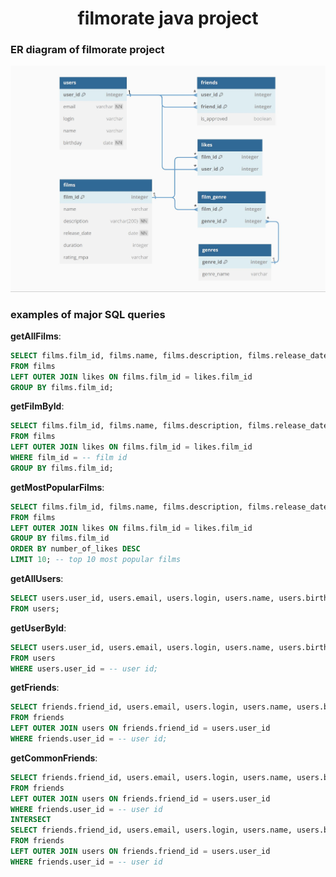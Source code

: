 <h1 align="center">filmorate java project</a> 
  
### ER diagram of filmorate project
![ER diagram of filmorate project](https://github.com/Stormblessed3D/java-filmorate/blob/add-database/ER_diagram.JPG)

### examples of major SQL queries
**getAllFilms**:
```sql
SELECT films.film_id, films.name, films.description, films.release_date, films.duration, films.rating_mpa, COUNT(likes.user_id)
FROM films
LEFT OUTER JOIN likes ON films.film_id = likes.film_id
GROUP BY films.film_id;
```

**getFilmById**:
```sql
SELECT films.film_id, films.name, films.description, films.release_date, films.duration, films.rating_mpa, COUNT(likes.user_id)
FROM films
LEFT OUTER JOIN likes ON films.film_id = likes.film_id
WHERE film_id = -- film id
GROUP BY films.film_id;
```

**getMostPopularFilms**:
```sql
SELECT films.film_id, films.name, films.description, films.release_date, films.duration, films.rating_mpa, COUNT(likes.user_id) AS number_of_likes
FROM films
LEFT OUTER JOIN likes ON films.film_id = likes.film_id
GROUP BY films.film_id
ORDER BY number_of_likes DESC
LIMIT 10; -- top 10 most popular films
```

**getAllUsers**:
```sql
SELECT users.user_id, users.email, users.login, users.name, users.birthday
FROM users;
```

**getUserById**:
```sql
SELECT users.user_id, users.email, users.login, users.name, users.birthday
FROM users
WHERE users.user_id = -- user id;
```

**getFriends**:
```sql
SELECT friends.friend_id, users.email, users.login, users.name, users.birthday
FROM friends
LEFT OUTER JOIN users ON friends.friend_id = users.user_id 
WHERE friends.user_id = -- user id;
```

**getCommonFriends**:
```sql
SELECT friends.friend_id, users.email, users.login, users.name, users.birthday
FROM friends
LEFT OUTER JOIN users ON friends.friend_id = users.user_id 
WHERE friends.user_id = -- user id
INTERSECT
SELECT friends.friend_id, users.email, users.login, users.name, users.birthday
FROM friends
LEFT OUTER JOIN users ON friends.friend_id = users.user_id 
WHERE friends.user_id = -- user id
```
